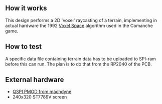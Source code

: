<!---

This file is used to generate your project datasheet. Please fill in the information below and delete any unused
sections.

You can also include images in this folder and reference them in the markdown. Each image must be less than
512 kb in size, and the combined size of all images must be less than 1 MB.
-->

## How it works

This design performs a 2D 'voxel' raycasting of a terrain, implementing in
actual hardware the 1992 [Voxel Space](https://en.wikipedia.org/wiki/Voxel_Space)
algorithm used in the Comanche game.

## How to test

A specific data file containing terrain data has to be uploaded to SPI-ram
before this can run. The plan is to do that from the RP2040 of the PCB.

## External hardware

- [QSPI PMOD from machdyne](https://machdyne.com/product/qqspi-psram32/)
- 240x320 ST7789V screen
